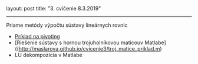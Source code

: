 layout: post
title:  "3. cvičenie 8.3.2019"
<!--date:   2019-03-08 13:26:13 +0100-->
---

Priame metódy výpočtu sústavy lineárnych rovníc
- [Príklad na pivoting](http://maslarova.github.io/cvicenie3/priklad_pivoting.pdf)
- [Riešenie sústavy s hornou trojuholníkovou maticouv Matlabe]((http://maslarova.github.io/cvicenie3/troj_matice_priklad.m)<br />
- LU dekompozícia v Matlabe




